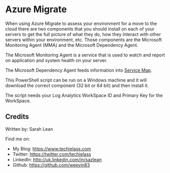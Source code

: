 # Azure Migrate

When using Azure Migrate to assess your environment for a move to the cloud there are two components that you should install on each of your servers to get the full picture of what they do, how they interact with other servers within your environment, etc.  Those components are the Microsoft Monitoring Agent (MMA) and the  Microsoft Dependency Agent. 

The Microsoft Monitoring Agent is a service that is used to watch and report on application and system health on your server. 

The Microsoft Dependency Agent feeds information into [Service Map](https://docs.microsoft.com/en-us/azure/monitoring/monitoring-service-map). 

This PowerShell script can be run on a Windows machine and it will download the correct component (32 bit or 64 bit) and then install it. 

The script needs your Log Analytics WorkSpace ID and Primary Key for the WorkSpace. 


## Credits

Written by: Sarah Lean

Find me on:

* My Blog: <https://www.techielass.com>
* Twitter: <https://twitter.com/techielass>
* LinkedIn: <http://uk.linkedin.com/in/sazlean>
* Github: <https://github.com/weeyin83>